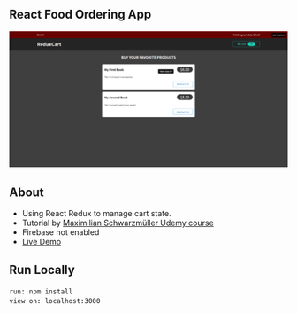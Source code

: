 ## React Food Ordering App

!["Redux Cart"](https://github.com/WebDevBernard/Redux-Store/blob/main/img/redux-store.png?raw=true)

## About

- Using React Redux to manage cart state.
- Tutorial by [Maximilian Schwarzmüller Udemy course](https://www.udemy.com/course/react-the-complete-guide-incl-redux/)
- Firebase not enabled
- [Live Demo](https://redux-store-two.vercel.app/)

## Run Locally

`run: npm install`<br/>
`view on: localhost:3000`

